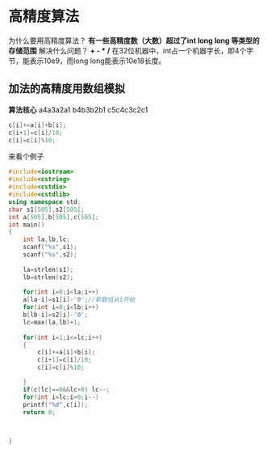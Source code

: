 # 高精度算法
为什么要用高精度算法？
**有一些高精度数（大数）超过了int long long 等类型的存储范围**
解决什么问题？
**+ - * /**
在32位机器中，int占一个机器字长，即4个字节，能表示10e9，而long long能表示10e18长度。
## 加法的高精度用数组模拟
**算法核心**
    a4a3a2a1
    b4b3b2b1
  c5c4c3c2c1
```cpp
c[i]+=a[i]+b[i];
c[i+1]=c[i]/10;
c[i]=c[i]%10;
```
来看个例子
```cpp
#include<iostream>
#include<cstring>
#include<cstdio>
#include<cstdlib>
using namespace std;
char s1[505],s2[505];
int a[505],b[505],c[505];
int main()
{
    int la,lb,lc;
    scanf("%s",s1);
    scanf("%s",s2);
    
    la=strlen(s1);
    lb=strlen(s2);
    
    for(int i=0;i<la;i++)
    a[la-i]=s1[i]-'0';//新数组从1开始
    for(int i=0;i<lb;i++)
    b[lb-i]=s2[i]-'0';
    lc=max(la,lb)+1;
    
    for(int i=1;i<=lc;i++)
    {
        c[i]+=a[i]+b[i];
        c[i+1]=c[i]/10;
        c[i]=c[i]%10;

    }
    if(c[lc]==0&&lc>0) lc--;
    for(int i=lc;i>0;i--)
    printf("%d",c[i]);
    return 0;
    


}
```